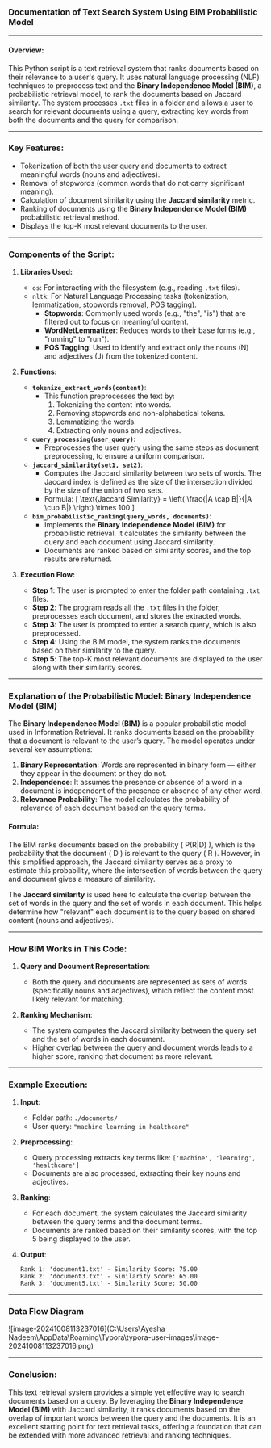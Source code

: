 ### **Documentation of Text Search System Using BIM Probabilistic Model**

---

#### Overview:
This Python script is a text retrieval system that ranks documents based on their relevance to a user's query. It uses natural language processing (NLP) techniques to preprocess text and the **Binary Independence Model (BIM)**, a probabilistic retrieval model, to rank the documents based on Jaccard similarity. The system processes `.txt` files in a folder and allows a user to search for relevant documents using a query, extracting key words from both the documents and the query for comparison.

---

### Key Features:
- Tokenization of both the user query and documents to extract meaningful words (nouns and adjectives).
- Removal of stopwords (common words that do not carry significant meaning).
- Calculation of document similarity using the **Jaccard similarity** metric.
- Ranking of documents using the **Binary Independence Model (BIM)** probabilistic retrieval method.
- Displays the top-K most relevant documents to the user.

---

### Components of the Script:

1. **Libraries Used:**
   - `os`: For interacting with the filesystem (e.g., reading `.txt` files).
   - `nltk`: For Natural Language Processing tasks (tokenization, lemmatization, stopwords removal, POS tagging).
     - **Stopwords**: Commonly used words (e.g., "the", "is") that are filtered out to focus on meaningful content.
     - **WordNetLemmatizer**: Reduces words to their base forms (e.g., "running" to "run").
     - **POS Tagging**: Used to identify and extract only the nouns (N) and adjectives (J) from the tokenized content.

2. **Functions:**
   - **`tokenize_extract_words(content)`**:
     - This function preprocesses the text by:
       1. Tokenizing the content into words.
       2. Removing stopwords and non-alphabetical tokens.
       3. Lemmatizing the words.
       4. Extracting only nouns and adjectives.
   - **`query_processing(user_query)`**:
     - Preprocesses the user query using the same steps as document preprocessing, to ensure a uniform comparison.
   - **`jaccard_similarity(set1, set2)`**:
     - Computes the Jaccard similarity between two sets of words. The Jaccard index is defined as the size of the intersection divided by the size of the union of two sets.
     - Formula: 
       \[
       \text{Jaccard Similarity} = \left( \frac{|A \cap B|}{|A \cup B|} \right) \times 100
       \]
   - **`bim_probabilistic_ranking(query_words, documents)`**:
     - Implements the **Binary Independence Model (BIM)** for probabilistic retrieval. It calculates the similarity between the query and each document using Jaccard similarity.
     - Documents are ranked based on similarity scores, and the top results are returned.

3. **Execution Flow:**
   - **Step 1**: The user is prompted to enter the folder path containing `.txt` files.
   - **Step 2**: The program reads all the `.txt` files in the folder, preprocesses each document, and stores the extracted words.
   - **Step 3**: The user is prompted to enter a search query, which is also preprocessed.
   - **Step 4**: Using the BIM model, the system ranks the documents based on their similarity to the query.
   - **Step 5**: The top-K most relevant documents are displayed to the user along with their similarity scores.

---

### Explanation of the Probabilistic Model: **Binary Independence Model (BIM)**

The **Binary Independence Model (BIM)** is a popular probabilistic model used in Information Retrieval. It ranks documents based on the probability that a document is relevant to the user’s query. The model operates under several key assumptions:
1. **Binary Representation**: Words are represented in binary form — either they appear in the document or they do not.
2. **Independence**: It assumes the presence or absence of a word in a document is independent of the presence or absence of any other word.
3. **Relevance Probability**: The model calculates the probability of relevance of each document based on the query terms.

#### Formula:
The BIM ranks documents based on the probability \( P(R|D) \), which is the probability that the document \( D \) is relevant to the query \( R \). However, in this simplified approach, the Jaccard similarity serves as a proxy to estimate this probability, where the intersection of words between the query and document gives a measure of similarity.

The **Jaccard similarity** is used here to calculate the overlap between the set of words in the query and the set of words in each document. This helps determine how "relevant" each document is to the query based on shared content (nouns and adjectives).

---

### How BIM Works in This Code:
1. **Query and Document Representation**: 
   - Both the query and documents are represented as sets of words (specifically nouns and adjectives), which reflect the content most likely relevant for matching.
   
2. **Ranking Mechanism**: 
   - The system computes the Jaccard similarity between the query set and the set of words in each document.
   - Higher overlap between the query and document words leads to a higher score, ranking that document as more relevant.

---

### Example Execution:

1. **Input**:
   - Folder path: `./documents/`
   - User query: `"machine learning in healthcare"`

2. **Preprocessing**:
   - Query processing extracts key terms like: `['machine', 'learning', 'healthcare']`
   - Documents are also processed, extracting their key nouns and adjectives.

3. **Ranking**:
   - For each document, the system calculates the Jaccard similarity between the query terms and the document terms.
   - Documents are ranked based on their similarity scores, with the top 5 being displayed to the user.

4. **Output**:
   ```
   Rank 1: 'document1.txt' - Similarity Score: 75.00
   Rank 2: 'document3.txt' - Similarity Score: 65.00
   Rank 3: 'document5.txt' - Similarity Score: 50.00
   ```

---

### Data Flow Diagram

![image-20241008113237016](C:\Users\Ayesha Nadeem\AppData\Roaming\Typora\typora-user-images\image-20241008113237016.png)

---

### Conclusion:
This text retrieval system provides a simple yet effective way to search documents based on a query. By leveraging the **Binary Independence Model (BIM)** with Jaccard similarity, it ranks documents based on the overlap of important words between the query and the documents. It is an excellent starting point for text retrieval tasks, offering a foundation that can be extended with more advanced retrieval and ranking techniques.